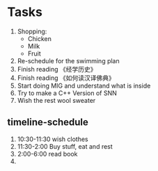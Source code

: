 # Tasks
1. Shopping:
    * Chicken
    * Milk
    * Fruit
2. Re-schedule for the swimming plan
3. Finish reading 《经学历史》
4. Finish reading 《如何读汉译佛典》
5. Start doing MIG and understand what is inside
6. Try to make a C++ Version of SNN
7. Wish the rest wool sweater

## timeline-schedule
1. 10:30-11:30 wish clothes
2. 11:30-2:00 Buy stuff, eat and rest
3. 2:00-6:00 read book
4. 